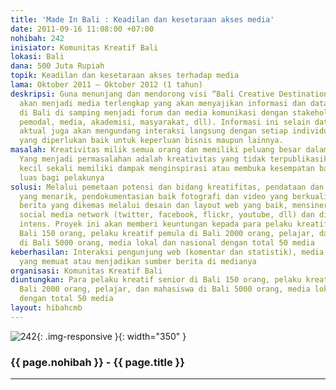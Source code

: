 ```yaml
---
title: 'Made In Bali : Keadilan dan kesetaraan akses media'
date: 2011-09-16 11:08:00 +07:00
nohibah: 242
inisiator: Komunitas Kreatif Bali
lokasi: Bali
dana: 500 Juta Rupiah
topik: Keadilan dan kesetaraan akses terhadap media
lama: Oktober 2011 – Oktober 2012 (1 tahun)
deskripsi: Guna menunjang dan mendorong visi “Bali Creative Destination”, situs ini
  akan menjadi media terlengkap yang akan menyajikan informasi dan database kreatif
  di Bali di samping menjadi forum dan media komunikasi dengan stakeholders (pemerintah,
  pemodal, media, akademisi, masyarakat, dll). Informasi ini selain data akurat dan
  aktual juga akan mengundang interaksi langsung dengan setiap individu atau talenta
  yang diperlukan baik untuk keperluan bisnis maupun lainnya.
masalah: Kreativitas milik semua orang dan memiliki peluang besar dalam perubahan.
  Yang menjadi permasalahan adalah kreativitas yang tidak terpublikasikan sehingga
  kecil sekali memiliki dampak menginspirasi atau membuka kesempatan baru yang lebih
  luas bagi pelakunya
solusi: Melalui pemetaan potensi dan bidang kreatifitas, pendataan dan penulisan editorial
  yang menarik, pendokumentasian baik fotografi dan video yang berkualitas, penyajian
  berita yang dikemas melalui desain dan layout web yang baik, mensinergikan dengan
  social media network (twitter, facebook, flickr, youtube, dll) dan dilakukan secara
  intens. Proyek ini akan memberi keuntungan kepada para pelaku kreatif senior di
  Bali 150 orang, pelaku kreatif pemula di Bali 2000 orang, pelajar, dan mahasiswa
  di Bali 5000 orang, media lokal dan nasional dengan total 50 media
keberhasilan: Interaksi pengunjung web (komentar dan statistik), media lokal dan nasional
  yang memuat atau menjadikan sumber berita di medianya
organisasi: Komunitas Kreatif Bali
diuntungkan: Para pelaku kreatif senior di Bali 150 orang, pelaku kreatif pemula di
  Bali 2000 orang, pelajar, dan mahasiswa di Bali 5000 orang, media lokal dan nasional
  dengan total 50 media
layout: hibahcmb
---
```


![242](/static/img/hibahcmb/242.png){: .img-responsive }{: width="350" }

### {{ page.nohibah }} - {{ page.title }}

---
